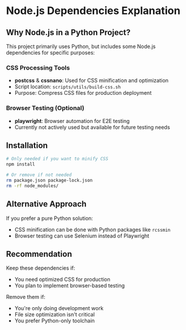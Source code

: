 # Node.js Dependencies Explanation

## Why Node.js in a Python Project?

This project primarily uses Python, but includes some Node.js dependencies for specific purposes:

### CSS Processing Tools
- **postcss** & **cssnano**: Used for CSS minification and optimization
- Script location: `scripts/utils/build-css.sh`
- Purpose: Compress CSS files for production deployment

### Browser Testing (Optional)
- **playwright**: Browser automation for E2E testing
- Currently not actively used but available for future testing needs

## Installation

```bash
# Only needed if you want to minify CSS
npm install

# Or remove if not needed
rm package.json package-lock.json
rm -rf node_modules/
```

## Alternative Approach

If you prefer a pure Python solution:
- CSS minification can be done with Python packages like `rcssmin`
- Browser testing can use Selenium instead of Playwright

## Recommendation

Keep these dependencies if:
- You need optimized CSS for production
- You plan to implement browser-based testing

Remove them if:
- You're only doing development work
- File size optimization isn't critical
- You prefer Python-only toolchain